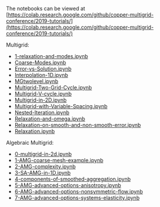The notebooks can be viewed at [https://colab.research.google.com/github/copper-multigrid-conference/2019-tutorials/](https://colab.research.google.com/github/copper-multigrid-conference/2019-tutorials/)

Multigrid:

- [1-relaxation-and-modes.ipynb]( https://colab.research.google.com/github/copper-multigrid-conference/2019-tutorials/blob/master/multigrid/1-relaxation-and-modes.ipynb)
- [Coarse-Modes.ipynb]( https://colab.research.google.com/github/copper-multigrid-conference/2019-tutorials/blob/master/multigrid/Coarse-Modes.ipynb)
- [Error-vs-Solution.ipynb]( https://colab.research.google.com/github/copper-multigrid-conference/2019-tutorials/blob/master/multigrid/Error-vs-Solution.ipynb)
- [Interpolation-1D.ipynb]( https://colab.research.google.com/github/copper-multigrid-conference/2019-tutorials/blob/master/multigrid/Interpolation-1D.ipynb)
- [MGtwolevel.ipynb]( https://colab.research.google.com/github/copper-multigrid-conference/2019-tutorials/blob/master/multigrid/MGtwolevel.ipynb)
- [Multigrid-Two-Grid-Cycle.ipynb]( https://colab.research.google.com/github/copper-multigrid-conference/2019-tutorials/blob/master/multigrid/Multigrid-Two-Grid-Cycle.ipynb)
- [Multigrid-V-cycle.ipynb]( https://colab.research.google.com/github/copper-multigrid-conference/2019-tutorials/blob/master/multigrid/Multigrid-V-cycle.ipynb)
- [Multigrid-in-2D.ipynb]( https://colab.research.google.com/github/copper-multigrid-conference/2019-tutorials/blob/master/multigrid/Multigrid-in-2D.ipynb)
- [Multigrid-with-Variable-Spacing.ipynb]( https://colab.research.google.com/github/copper-multigrid-conference/2019-tutorials/blob/master/multigrid/Multigrid-with-Variable-Spacing.ipynb)
- [Nested-Iteration.ipynb]( https://colab.research.google.com/github/copper-multigrid-conference/2019-tutorials/blob/master/multigrid/Nested-Iteration.ipynb)
- [Relaxation-and-omega.ipynb]( https://colab.research.google.com/github/copper-multigrid-conference/2019-tutorials/blob/master/multigrid/Relaxation-and-omega.ipynb)
- [Relaxation-on-smooth-and-non-smooth-error.ipynb]( https://colab.research.google.com/github/copper-multigrid-conference/2019-tutorials/blob/master/multigrid/Relaxation-on-smooth-and-non-smooth-error.ipynb)
- [Relaxation.ipynb]( https://colab.research.google.com/github/copper-multigrid-conference/2019-tutorials/blob/master/multigrid/Relaxation.ipynb)

Algebraic Multigrid:

- [0-multigrid-in-2d.ipynb]( https://colab.research.google.com/github/copper-multigrid-conference/2019-tutorials/blob/master/algebraic-multigrid/0-multigrid-in-2d.ipynb)
- [1-AMG-coarse-mesh-example.ipynb]( https://colab.research.google.com/github/copper-multigrid-conference/2019-tutorials/blob/master/algebraic-multigrid/1-AMG-coarse-mesh-example.ipynb)
- [2-AMG-complexity.ipynb]( https://colab.research.google.com/github/copper-multigrid-conference/2019-tutorials/blob/master/algebraic-multigrid/2-AMG-complexity.ipynb)
- [3-SA-AMG-in-1D.ipynb]( https://colab.research.google.com/github/copper-multigrid-conference/2019-tutorials/blob/master/algebraic-multigrid/3-SA-AMG-in-1D.ipynb)
- [4-components-of-smoothed-aggregation.ipynb]( https://colab.research.google.com/github/copper-multigrid-conference/2019-tutorials/blob/master/algebraic-multigrid/4-components-of-smoothed-aggregation.ipynb)
- [5-AMG-advanced-options-anisotropy.ipynb]( https://colab.research.google.com/github/copper-multigrid-conference/2019-tutorials/blob/master/algebraic-multigrid/5-AMG-advanced-options-anisotropy.ipynb)
- [6-AMG-advanced-options-nonsymmetric-flow.ipynb]( https://colab.research.google.com/github/copper-multigrid-conference/2019-tutorials/blob/master/algebraic-multigrid/6-AMG-advanced-options-nonsymmetric-flow.ipynb)
- [7-AMG-advanced-options-systems-elasticity.ipynb]( https://colab.research.google.com/github/copper-multigrid-conference/2019-tutorials/blob/master/algebraic-multigrid/7-AMG-advanced-options-systems-elasticity.ipynb)
